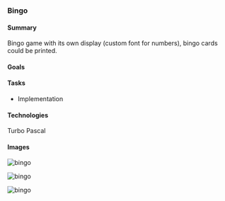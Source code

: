 ### Bingo

#### Summary

Bingo game with its own display (custom font for numbers), bingo cards could be printed.

#### Goals

#### Tasks

- Implementation

#### Technologies

Turbo Pascal

#### Images

![bingo](http://yobunet.de/profile/assets/images/bingo/bingo_01.png)

![bingo](http://yobunet.de/profile/assets/images/bingo/bingo_02.png)

![bingo](http://yobunet.de/profile/assets/images/bingo/bingo_03.png)

